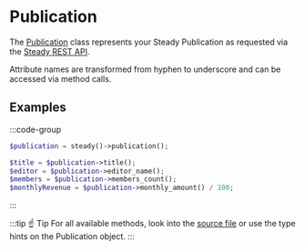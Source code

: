 # Publication

The [Publication](https://github.com/soerenengels/kirby-steady/blob/main/classes/Steady/Publication.php) class represents your Steady Publication as requested via the [Steady REST API](https://developers.steadyhq.com/#publication).

Attribute names are transformed from hyphen to underscore and can be accessed via method calls.

## Examples

:::code-group
```php [template.php]
$publication = steady()->publication();

$title = $publication->title();
$editor = $publication->editor_name();
$members = $publication->members_count();
$monthlyRevenue = $publication->monthly_amount() / 100;
```
:::

:::tip ☝️ Tip
For all available methods, look into the [source file](https://github.com/soerenengels/kirby-steady/blob/main/classes/Steady/Publication.php) or use the type hints on the Publication object.
:::

